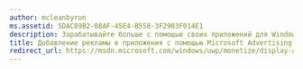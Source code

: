 ```yaml
---
author: mcleanbyron
ms.assetid: 5DAC89B2-08AF-45E4-B558-3F2903F014E1
description: Зарабатывайте больше с помощью своих приложений для Windows, включая в них рекламные видеоролики и баннеры из платформы Microsoft Advertising. Реклама отображается в приложениях Windows для компьютеров, планшетов и телефонов. Вы можете отслеживать результативность рекламы в режиме реального времени с помощью панели мониторинга Центра разработки для Windows.
title: Добавление рекламы в приложения с помощью Microsoft Advertising
redirect_url: https://msdn.microsoft.com/windows/uwp/monetize/display-ads-in-your-app
---
```


 


<!--HONumber=May16_HO2-->


